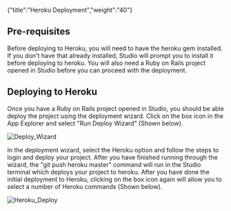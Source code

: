 {"title":"Heroku Deployment","weight":"40"} 

## Pre-requisites

Before deploying to Heroku, you will need to have the heroku gem installed. If you don't have that already installed, Studio will prompt you to install it before deploying to heroku. You will also need a Ruby on Rails project opened in Studio before you can proceed with the deployment.

## Deploying to Heroku

Once you have a Ruby on Rails project opened in Studio, you should be able deploy the project using the deployment wizard. Click on the box icon in the App Explorer and select "Run Deploy Wizard" (Shown below).

![Deploy_Wizard](/Images/appc/download/attachments/30083203/Deploy_Wizard.png)

In the deployment wizard, select the Heroku option and follow the steps to login and deploy your project. After you have finished running through the wizard, the "git push heroku master" command will run in the Studio terminal which deploys your project to heroku. After you have done the initial deployment to Heroku, clicking on the box icon again will allow you to select a number of Heroku commands (Shown below).

![Heroku_Deploy](/Images/appc/download/attachments/30083203/Heroku_Deploy.png)